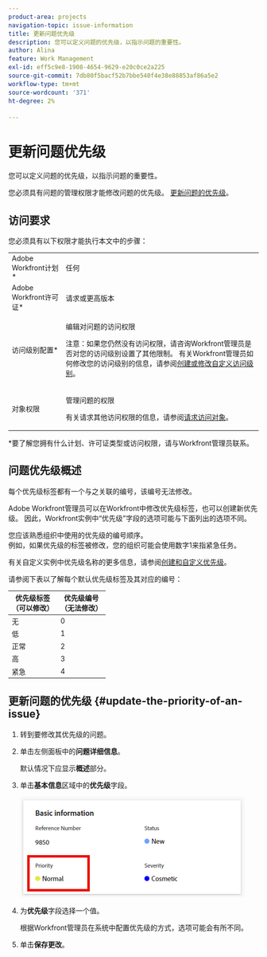 ```yaml
---
product-area: projects
navigation-topic: issue-information
title: 更新问题优先级
description: 您可以定义问题的优先级，以指示问题的重要性。
author: Alina
feature: Work Management
exl-id: eff5c9e8-1908-4654-9629-e20c0ce2a225
source-git-commit: 7db80f5bacf52b7bbe540f4e38e88853af86a5e2
workflow-type: tm+mt
source-wordcount: '371'
ht-degree: 2%

---
```


# 更新问题优先级

您可以定义问题的优先级，以指示问题的重要性。

您必须具有问题的管理权限才能修改问题的优先级。 [更新问题的优先级](#update-the-priority-of-an-issue)。

## 访问要求

您必须具有以下权限才能执行本文中的步骤：

<table style="table-layout:auto"> 
 <col> 
 <col> 
 <tbody> 
  <tr> 
   <td role="rowheader">Adobe Workfront计划*</td> 
   <td> <p>任何 </p> </td> 
  </tr> 
  <tr> 
   <td role="rowheader">Adobe Workfront许可证*</td> 
   <td> <p>请求或更高版本</p> </td> 
  </tr> 
  <tr> 
   <td role="rowheader">访问级别配置*</td> 
   <td> <p>编辑对问题的访问权限</p> <p>注意：如果您仍然没有访问权限，请咨询Workfront管理员是否对您的访问级别设置了其他限制。 有关Workfront管理员如何修改您的访问级别的信息，请参阅<a href="../../../administration-and-setup/add-users/configure-and-grant-access/create-modify-access-levels.md" class="MCXref xref">创建或修改自定义访问级别</a>。</p> </td> 
  </tr> 
  <tr> 
   <td role="rowheader">对象权限</td> 
   <td> <p>管理问题的权限</p> <p>有关请求其他访问权限的信息，请参阅<a href="../../../workfront-basics/grant-and-request-access-to-objects/request-access.md" class="MCXref xref">请求访问对象</a>。</p> </td> 
  </tr> 
 </tbody> 
</table>

&#42;要了解您拥有什么计划、许可证类型或访问权限，请与Workfront管理员联系。

## 问题优先级概述

每个优先级标签都有一个与之关联的编号，该编号无法修改。

Adobe Workfront管理员可以在Workfront中修改优先级标签，也可以创建新优先级。 因此，Workfront实例中“优先级”字段的选项可能与下面列出的选项不同。

您应该熟悉组织中使用的优先级的编号顺序。\
例如，如果优先级的标签被修改，您的组织可能会使用数字1来指紧急任务。

有关自定义实例中优先级名称的更多信息，请参阅[创建和自定义优先级](../../../administration-and-setup/customize-workfront/creating-custom-status-and-priority-labels/create-customize-priorities.md)。

请参阅下表以了解每个默认优先级标签及其对应的编号：

<table style="table-layout:auto"> 
 <col> 
 <col> 
 <thead> 
  <tr> 
   <th>优先级标签<br>（可以修改） </th> 
   <th>优先级编号<br>（无法修改） </th> 
  </tr> 
 </thead> 
 <tbody> 
  <tr> 
   <td> 无 </td> 
   <td> 0 </td> 
  </tr> 
  <tr> 
   <td> 低 </td> 
   <td> 1 </td> 
  </tr> 
  <tr> 
   <td> 正常 </td> 
   <td> 2 </td> 
  </tr> 
  <tr> 
   <td> 高 </td> 
   <td> 3 </td> 
  </tr> 
  <tr> 
   <td> 紧急 </td> 
   <td> 4 </td> 
  </tr> 
 </tbody> 
</table>

## 更新问题的优先级 {#update-the-priority-of-an-issue}

1. 转到要修改其优先级的问题。
1. 单击左侧面板中的&#x200B;**问题详细信息**。

   默认情况下应显示&#x200B;**概述**&#x200B;部分。

1. 单击&#x200B;**基本信息**&#x200B;区域中的&#x200B;**优先级**&#x200B;字段。

   ![问题优先级](assets/issue-priority-field.png)

1. 为&#x200B;**优先级**&#x200B;字段选择一个值。

   根据Workfront管理员在系统中配置优先级的方式，选项可能会有所不同。

1. 单击&#x200B;**保存更改**。
